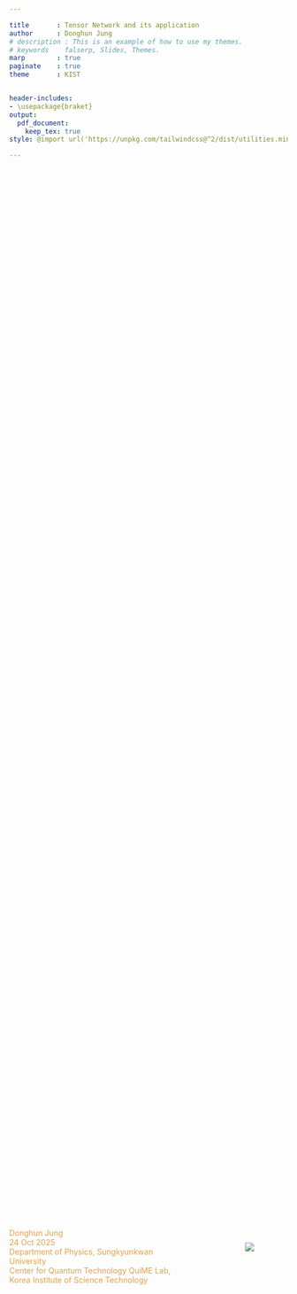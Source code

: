 ```yaml
---

title       : Tensor Network and its application
author      : Donghun Jung
# description : This is an example of how to use my themes.
# keywords    falserp, Slides, Themes.
marp        : true
paginate    : true
theme       : KIST


header-includes: 
- \usepackage{braket}
output:
  pdf_document:
    keep_tex: true
style: @import url('https://unpkg.com/tailwindcss@^2/dist/utilities.min.css');

---
```


<!-- _class: titlepage -->
<!-- backgroundColor: #000000 -->


<style>
.container{
   display: flex;
   align-items: center;
   width: 100%;
   height: 100%;
}
.col-left{
   flex: 0 0 65%;
   padding-right: 2rem;
   color: #e2a147;
}
.col-left .title{
   color: white;
}

.col-right{
   flex: 0 0 30%;
   display: flex;
   align-items: center;
   justify-content: center;
}
</style>

<div class="container">

<div class="col-left">

<div class="title">
GHZ State Preparation with DDrf 
Ultimately Implementing CRX Gate
</div>
 
<div class="author">
Donghun Jung
</div>

<div class="date">
24 Oct 2025
</div>

<div class="organization">
Department of Physics, Sungkyunkwan University
<br>
Center for Quantum Technology QuiME Lab, Korea Institute of Science Technology
</div>

</div>

<div class="col-right">
<img src="../media/images/KIST_CI.png" style="max-width: 100%; height: auto; object-fit: contain;">
</div>

</div>


---

<!-- backgroundColor: white -->


# Outline

- [Quick Recap] DDrf
- [Quick Recap] How DDrf can realize GHZ state
- Machine Learning Approach
    - Why it fails?
- Strategy
    - Analytical analysis for good parameters
    - New Schrödinger equation solver with PyTorch
- Implementation of Runge-Kutta 7
    - Why Euler Method fails
    - Key features of RK7 implementation
- Dynamic Decoupling & DDrf explanation
- Examples & Simulations
- TODO

---

# NV Center System

<div style="display: flex;">
<div style="width: 50%;">

Spatially separated magnetic dipoles interact with each other via magnetic dipolar interaction (i.e., magnetic dipole-dipole interaction), which dominates the hyperfine coupling between the NV⁻ electron spin and surrounding ¹³C nuclear spins.

**Note:** The nuclear spin precession axes depend on the NV electron spin state.

## Hamiltonian for NV coupled with $N$ ¹³C nuclear spins
(Electron spin in rotating frame, others are in lab frame)
Note: We use two level space in NV electrons, $m_s =0$ state as $\ket{0}$ and $m_s = -1 $ state as $\ket{1}$ state. $m_s = 1$ state is not used. 

$$
\mathcal{H} = \sum_{i=1}^N \gamma_c B_z I_z^{i} + \underbrace{A_{||}^i S_z I_{z}^{i} + A_{\perp}^{i} S_z I_x }_{\text{Hyperfine Interaction Terms}}
$$

</div>
<div style="width: 50%;">

<!-- Todo: Figure: NV center system diagram -->
![NV Center System](path/to/figure)

</div>
</div>

---

# Available Control Sources

## Microwave for Electron Spin

The control of electron spin is performed by transverse AC magnetic field in microwave range. 

$$
\mathcal{H}_{\text{MW}} = \sqrt{2} \Omega_{\text{MW}} \cos(\omega_{\text{MW}} t + \phi_{\text{MW}}(t)) S_x
$$
where $\Omega_{MW}$ is MW Rabi Amplitude which can be time-series value. $\omega_{\text{MW}}$ is set to resonance frequency of NV electron spin. Here, we implement $\pi$-pulse via MW operation. 


## RF for Nuclear Spin

It is possible to make a coherent drive between nuclear spin states in radio-frequency range of AC magnetic field.
$$
\mathcal{H}_{\textㅇ} = 2 \Omega_{\textㅇ} \cos(\omega_{\textㅇ} t + \phi_{\textㅇ}(t)) I_x
$$
where $\Omega_{\textㅇ}$ is RF Rabi Amplitude which can be time series value. The driving field phase can also be changed during gate operation.

**Note:** RF pulses cannot perform selective nuclear spin control


---

# Machine Learning Approach

## Solving Time-Dependent Schrödinger Equation

**Goal:** Obtain a GHZ state after time evolution by selecting optimal parameters

## Full Hamiltonian (with CPMG-based MW and RF)
(Electron spin in rotating frame, others are in lab frame)
$$
\mathcal{H} = \underbrace{\gamma_c B_z I_z^i + A_{||}^i S_z I_z^i + A_{\perp} S_z I_x^i}_{} + \underbrace{\frac{1}{\sqrt{2}} \Omega_{\text{MW}} S_x}_{} + \underbrace{\Omega_ㅇ(t) \cos(\omega_{\textㅇ}^{i} t + \phi_{\textㅇ}^{i}(t))}_{}
$$

## Cost Function

$$
f = |\bra{GHZ}U(t,t_{0})\ket{\psi_{0}}|^2 = |\bra{GHZ}\ket{\psi_{f}}|^2
$$

Define cost function as the fidelity of the final state to the GHZ state. 
$U(t,t_0) = \mathcal{T}\left[ \exp \left( -i \int_{t_0}^t dt^{\prime} \mathcal{H}(t^{\prime}) \right) \right] $

---

# Why Machine Learning Approach Fails

## Issues:

**1. GRAPE algorithm unavailable:** The GRAPE (Gradient Ascent Pulse Engineering) algorithm, which finds time-ordered sequences of parameter values, is impractical for DDrf systems. The fundamental mismatch lies in the timescales—DDrf sequences for implementing gates like CRX operate on microsecond to millisecond timescales, while the control interval for optimization is on the order of nanoseconds. This creates an enormous optimization space with an impractical number of parameters to optimize.

**2. Unknown optimal time:** Even when employing known DDrf pulse sequences, determining the optimal total evolution time remains unclear. Since the number of π-pulses must be discrete (one cannot apply a fractional number of pulses), the total evolution time must be selected explicitly without clear analytical guidance, adding another layer of complexity to the optimization problem.

**3. Gradient descent cannot consider realistic conditions:** Gradient descent methods are designed to exploit the cost function—finding parameters that minimize the objective without inherent awareness of physical constraints. This makes it extremely difficult to naturally incorporate realistic experimental conditions into the learning process, as the optimizer focuses purely on mathematical optimization rather than physical feasibility.

---

# Issue 3: Realistic Constraints

## RF Amplitude ($\Omega_ㅇ$) Constraints

- **Theoretical:** Large amplitude causes unwanted detuning to other nuclear spins
- **Experimental:** Large amplitude can burn the wire
- **Problem:** Enforcing this condition in learning is not straightforward

## Attempted Solutions

Qutip's solver can be integrated with the scipy solver. What about adding bounds?

**Q:** Why not use a constrained (bounded) solver?
**A:** I tried the L-BFGS-B optimizer, but it failed, took too long, and ultimately did not converge.

**Q:** What about using a regularization method?
$$
f_r(\Omega_ㅇ) = \Omega_ㅇ^2, \quad S = f + \lambda f_r
$$
**A:** scipy.optimizer failed to converge. Cannot debug the builtin optimizer.

---

# Strategy

## New Approach:

1. **Analytical analysis first** (Jiwon contributed significantly!)
   - Find good parameters beforehand
   - Use ML for fine-tuning only

2. **Better optimizer needed**
   - Use PyTorch with the Adam optimizer
   - Better convergence (personally experienced with GRAPE algorithm)

3. **New Schrödinger Equation Solver**
   - Implemented in PyTorch
   - Enables gradient-based optimization with better convergence

**Note:** BFGS is generally better for fine-tuning, but depends on the quality of analytical parameters

---

# Solving Differential Equations

## Time-Dependent Schrödinger Equation

Dedicated ~3 months to studying NV system control and implementing a new solver

## Naive Approach (Euler Method)

Can we do something like this:
$$
\ket{\psi(t + dt)} = \ket{\psi(t)} -i H(t) dt
$$

(General idea of the Euler method)

<!-- Todo: Simple simulation -->



---

# Why Euler Method Fails

## Norm Preserving Issue

Error proportional to $O(dt^2)$

<!-- Simple Simulation Plot -->

## Solution: Runge-Kutta 7th Order

---

# Runge-Kutta Method

## RK4 Example (4th Order)



The Runge-Kutta method improves upon Euler by evaluating the derivative at multiple intermediate points:

$$
\begin{align}
k_1 &= f(t_n, y_n) \\
k_2 &= f(t_n + \frac{h}{2}, y_n + \frac{h}{2}k_1) \\
k_3 &= f(t_n + \frac{h}{2}, y_n + \frac{h}{2}k_2) \\
k_4 &= f(t_n + h, y_n + hk_3) \\
y_{n+1} &= y_n + \frac{h}{6}(k_1 + 2k_2 + 2k_3 + k_4)
\end{align}
$$

For the Schrödinger equation $\frac{d}{dt}\ket{\psi} = -iH(t)\ket{\psi}$, we have $f(t, \psi) = -iH(t)\ket{\psi}$

**RK7:** Uses a 7th order method for higher accuracy with error $O(h^8)$.

---

# Runge-Kutta Method

## RK7 Example (4th Order)

<!-- TODO: Explain RK7 method -->

---

# Key Features of Implementation

<!-- TODO: English Polishment -->
<!-- TODO: English contents; reduce it for presentation material. -->
<!-- TODO: Code fix; show only neccesary part -->

## 1. Interpolation
We generally runing 100 micro second simulation upto few milisecond simulation. 
Given $\pi$ pulse time, about few nano second, and its pulse shape(Gaussian), rapidly changing during $\pi$-pulse operation, time step must be much shorter than $\pi$-pulse duration. If we set `dt` in that way and save every vector or observable expectation value results, the amount of required memory would be large, considering potential larger simulation. So, I avoid this problem, I tried to take middle step during calculation between `dt`, larger compared to $\pi$-pulse time.

```python
def _interpolate_step(self, t: float) -> torch.Tensor:
   """Interpolate solution at time t"""
   if not self.interpolate:
      return self._y_front.clone()
      
   dt = self._dt_int
   tau = (t - self._t_prev) / dt
   
   # Compute polynomial coefficients using Horner's method
   for i in range(self.rk_extra_step):
      self.b_factor[i] = 0.0
      for j in range(self.denseout_order - 1, -1, -1):
         self.b_factor[i] += self.bi[i, j]
         self.b_factor[i] *= tau
         
   # Interpolate: y = y_prev + dt * sum(b_factor[i] * k[i])
   out = self._y_prev.clone()
   self._accumulate(out, self.b_factor, dt, self.rk_extra_step)
   return out
```
---

# Key Features of Implementation

<!-- TODO: English Polishment -->
<!-- TODO: English contents; reduce it for presentation material. -->
<!-- TODO: Code fix; show only neccesary part -->

## 2. Norm Preserving Check

To ensure the norm of state vector to stay at 1, I checked this every (interpolated) time step.

<!-- Details about norm preserving check -->

```python
def _error(self, dt: float) -> float:
   ...
      # Compute error vector: dt * sum(e[i] * k[i])
      self._y_temp.zero_()
      self._accumulate(self._y_temp, self.e, dt, self.rk_step)
      
      self._norm_front = torch.norm(self._y_front).item()
      error_norm = torch.norm(self._y_temp).item()

      tol = self.atol + max(self._norm_prev, self._norm_front) * self.rtol

      return error_norm / tol
```
If error is not tolerable, the solver will use smaller `dt`. 


---

# Key Features of Implementation

<!-- TODO: English Polishment -->
<!-- TODO: English contents; reduce it for presentation material. -->
<!-- TODO: Code fix; show only neccesary part -->

## 3. Adaptive Time Step (Under development and Testing)

Checking how rapidly the Hamiltonian changes, determine interpolated time step adaptively. RF amplitude changes relatively slower than MW amplitude. That is, during $\pi$-pulse time, the solver use smaller interpolation step, otherwise, relatively larger interpolation step is acceptable. 
<!-- Details about adaptive time step -->
```python
def _adaptive_dt_safe(self, t: float) -> float:
   """Alternative implementation: Look ahead to next event(Hard coded)"""
   if self.event_period is None:
      return self._base_dt_safe
   
   next_event = self._get_next_event_time(t)
   if next_event is None:
      return self._base_dt_safe
   
   time_to_event = next_event - t
   
   # If next event is very close, use very small steps
   if time_to_event < self.event_tolerance:
      # Ensure we don't overshoot the event
      max_step_to_event = time_to_event * 0.1  # 10% of remaining time
      adaptive_step = min(self._base_dt_safe * self.event_step_factor, max_step_to_event)
   else:
      # Normal step size
      adaptive_step = self._base_dt_safe
   
   # Apply bounds
   if self.max_step > 0:
      adaptive_step = min(self.max_step, adaptive_step)
   adaptive_step = max(self.min_step, adaptive_step)
   
   return adaptive_step
```

---

# Dynamic Decoupling

## Original Purpose: Extending Coherence Time

<!-- Todo: Space for figure -->

Can be used for many purposes, including implementing conditional gates

*Note: Nuclear spin precession depends on the NV electron spin state*

## Hamiltonian(nuclear spin case)

$$
\begin{aligned}
\mathcal{H} =& \underbrace{\gamma_c B_z I_z^i + A_{||}^i S_z I_z^i + A_{\perp} S_z I_x^i}_{} + \underbrace{\frac{1}{\sqrt{2}} \Omega_{\text{MW}} S_x}_{}  \\
\rightarrow \mathcal{H} =& \ket{0}\bra{0} \otimes \omega_0 I_z + 
\ket{-1}\bra{-1} \otimes \left( \omega_L I_z -  A_{||}I_z - A_{\perp}I_x  \right) \\
\rightarrow \mathcal{H} =& \ket{0}\bra{0} \otimes H_0 + 
\ket{-1}\bra{-1} \otimes H_1 
\end{aligned} 
$$

That is, nuclear spin evolves by $e^{-i H_{0(1)} t}$ when electron spin lies on spin state $\ket{0}(\ket{1})$.

---

# CPMG Sequence

<!-- Todo: Space for figure -->


## Sequence Structure

CPMG is a repetition of $(\tau - \pi - 2\tau - \pi - \tau)$ for $N/2$ times

## Unitary Operations

- Initial electron spin state 0(1): $e^{-i \phi \hat{I}\cdot\hat{\sigma^{i}}}$
   - For each cell, if NV spin is 0-state: $e^{-i \phi \hat{I}\cdot\hat{\sigma^{0}}} = e^{-i H_{0} \tau}e^{-i H_{1} 2\tau}e^{-i H_{0} \tau}$
   - For each cell, if NV spin is 1-state: $e^{-i \phi \hat{I}\cdot\hat{\sigma^{1}}} = e^{-i H_{1} \tau}e^{-i H_{0} 2\tau}e^{-i H_{1} \tau}$

- When vectors $\sigma^0$ and $\sigma^1$ are anti-parallel → conditional gate
- Directions are generally parallel, but at a specific $\tau$ they become anti-parallel

*Note: $\phi$ is equal whatever initial state is 0 or 1 in CPMG cell.*

---

# Finding τ Analytically

To enable conditional Gate via repeatation of CPMG cell, we should choose $\tau$ such that $\hat{\sigma^{0}}\cdot\hat{\sigma^{1}} = -1$.

$\tau$ can be found analytically under approximation

$$
<!-- Analytical expression for τ -->
$$

Then, the number of repeatation number of CPMG cell is chosen mediculously, to acheive $N\phi = \frac{\pi}{2}$.

---

# Conditional Operation

At a certain $\tau$, we observe a conditional operation.

**Note:** Since the assumption is a very short π-pulse time, further study is required.

<!-- GIF: Conditional operation visualization -->
![Conditional Operation](path/to/conditional_operation.gif)

---

# Multi-Qubit System

In a multi-qubit system, one nuclear spin responds to the CPMG sequence

Further analysis is required

<!-- GIF: Multi-qubit CPMG visualization -->
![Multi-Qubit CPMG](path/to/multiqubit_cpmg.gif)

---

# DDrf: RF Pulse Control

<!-- Figure for DDrf -->

RF pulses can be employed to add additional active operations on nuclear spins

## Lab Frame Behavior

Acts as an oscillating effect on the precession axis

## Conditional Operation (CRX Gate)

With meticulous RF phase updates, we can derive a conditional operation

> "For DDRF gates, the interpulse delays do not need to follow the dynamics of the target nuclear spin: Direct spin-state selective radio-frequency driving with tailored phase updating enables a conditional rotation of the nuclear spin."

---

# DDrf Simulation: Single Nuclear Spin

<!-- GIF: NV spin + 1 nuclear spin DDrf operation -->
![DDrf Single Qubit](path/to/ddrf_single_nuclei.gif)

---

# Multi-Qubit Simulation

Multi-qubit simulation results are shown

**Note:** Further study is required to choose good parameters

---

# TODO

1. **Analytical study:** Find better parameters

2. **Polish code:**
   - Memory management
   - Find better hyperparameters for faster simulation
   - Reduce simulation time to ~1min (for learning purposes)

3. **Run learning** after obtaining good parameters

4. **(Later) Develop density matrix solver in PyTorch**
   - NV/nuclear spins are not fully initialized to pure states
   - Need to consider mixed states → density matrix approach

